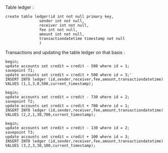 Table ledger :

    create table ledger(id int not null primary key,
				   sender int not null,
				   receiver int not null,
				   fee int not null,
				   amount int not null,
				   transactiondatetime timestamp not null 
				   )
           
           
Transactions and updating the table ledger on that basis :

    begin;
    update accounts set credit = credit - 500 where id = 1;
    savepoint T1;
    update accounts set credit = credit + 500 where id = 3;'
    INSERT INTO ledger (id,sender,receiver,fee,amount,transactiondatetime) VALUES (1,1,3,0,500,current_timestamp);
    
    begin;
    update accounts set credit = credit - 730 where id = 2;
    savepoint T2;
    update accounts set credit = credit + 700 where id = 1;
    INSERT INTO ledger (id,sender,receiver,fee,amount,transactiondatetime) VALUES (2,2,1,30,700,current_timestamp);
    
    begin;
    update accounts set credit = credit - 130 where id = 2;
    savepoint T3;
    update accounts set credit = credit + 100 where id = 3;
    INSERT INTO ledger (id,sender,receiver,fee,amount,transactiondatetime) VALUES (3,2,3,30,100,current_timestamp);
    
    
    
    
